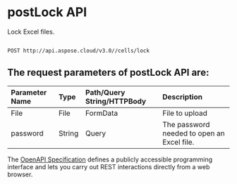 # **postLock API**

Lock Excel files. 

```bash

POST http://api.aspose.cloud/v3.0//cells/lock

```

## The request parameters of **postLock** API are: 

| Parameter Name | Type | Path/Query String/HTTPBody | Description | 
| :- | :- | :- |:- | 
|File|File|FormData|File to upload|
|password|String|Query|The password needed to open an Excel file.|


The [OpenAPI Specification](https://reference.aspose.cloud/cells/#/ProtectionController/PostLock) defines a publicly accessible programming interface and lets you carry out REST interactions directly from a web browser.
